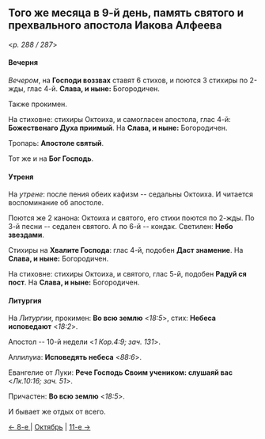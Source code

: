 
## Того же месяца в 9-й день, память святого и прехвального апостола Иакова Алфеева

<*p. 288 / 287*>

#### Вечерня

*Вечером*, на **Господи воззвах** ставят 6 стихов, и поются 3 стихиры по 2-жды, глас 4-й. 
**Слава, и ныне:** Богородичен. 

Также прокимен. 

На стиховне: стихиры Октоиха, и самогласен апостола, глас 4-й: **Божественаго Духа приимый**. 
На **Слава, и ныне:** Богородичен. 

Тропарь: **Апостоле святый**. 

Тот же и на **Бог Господь**. 

#### Утреня

На *утрене*: после пения обеих кафизм -- седальны Октоиха. 
И читается воспоминание об апостоле. 

Поются же 2 канона: Октоиха и святого, его стихи поются по 2-жды. 
По 3-й песни -- седален святого. 
А по 6-й -- кондак. 
Светилен: **Небо звездами**. 

Стихиры на **Хвалите Господа**: глас 4-й, подобен **Даст знамение**. На **Слава, и ныне:** Богородичен. 

На стиховне: стихиры Октоиха, и святого, глас 5-й, подобен **Радуй ся пост**. 
На **Слава, и ныне:** Богородичен.

#### Литургия

На *Литургии*, прокимен: **Во всю землю** <*18:5*>, стих: **Небеса исповедают** <*18:2*>. 

Апостол -- 10-й недели <*1 Кор.4:9; зач. 131*>. 

Аллилуиа: **Исповедять небеса** <*88:6*>. 

Евангелие от Луки: **Рече Господь Своим учеником: слушаяй вас** <*Лк.10:16; зач. 51*>.

Причастен: **Во всю землю** <*18:5*>.

И бывает же отдых от всего. 

[← 8-е ](10_08_AST.ru.md) | [Октябрь](README.md#9-й) | [11-е →](10_11_AST.ru.md)
